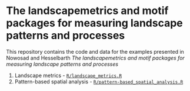 # The landscapemetrics and motif packages for measuring landscape patterns and processes

<!--
add badges
[![DOI](https://img.shields.io/badge/DOI-10.1016/j.jag.2022.102935-blue)](https://doi.org/10.1016/j.jag.2022.102935)
-->

This repository contains the code and data for the examples presented in Nowosad and Hesselbarth *The landscapemetrics and motif packages for measuring landscape patterns and processes*<!--add book info and year-->

1. Landscape metrics - [`R/landscape_metrics.R`](R/landscape_metrics.R)
2. Pattern-based spatial analysis - [`R/pattern-based_spatial_analysis.R`](R/pattern-based_spatial_analysis.R)